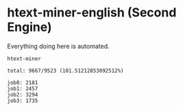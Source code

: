 # htext-miner-english (Second Engine)

Everything doing here is automated.

```
htext-miner

total: 9667/9523 (101.51212853092512%)

job0: 2181
job1: 2457
job2: 3294
job3: 1735
```